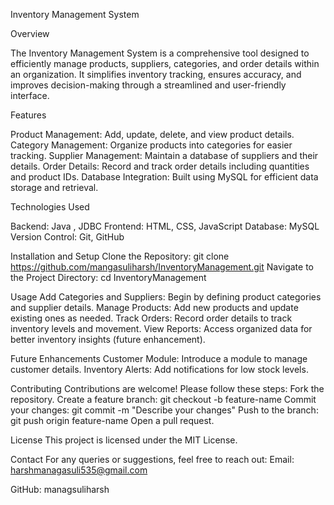 Inventory Management System

Overview

The Inventory Management System is a comprehensive tool designed to efficiently manage products, suppliers, categories, and order details within an organization. It simplifies inventory tracking, ensures accuracy, and improves decision-making through a streamlined and user-friendly interface.

Features

Product Management: Add, update, delete, and view product details.
Category Management: Organize products into categories for easier tracking.
Supplier Management: Maintain a database of suppliers and their details.
Order Details: Record and track order details including quantities and product IDs.
Database Integration: Built using MySQL for efficient data storage and retrieval.


Technologies Used

Backend: Java , JDBC
Frontend: HTML, CSS, JavaScript
Database: MySQL
Version Control: Git, GitHub

Installation and Setup
Clone the Repository:
git clone https://github.com/mangasuliharsh/InventoryManagement.git
Navigate to the Project Directory:
cd InventoryManagement



Usage
Add Categories and Suppliers: Begin by defining product categories and supplier details.
Manage Products: Add new products and update existing ones as needed.
Track Orders: Record order details to track inventory levels and movement.
View Reports: Access organized data for better inventory insights (future enhancement).

Future Enhancements
Customer Module: Introduce a module to manage customer details.
Inventory Alerts: Add notifications for low stock levels.


Contributing
Contributions are welcome! Please follow these steps:
Fork the repository.
Create a feature branch:
git checkout -b feature-name
Commit your changes:
git commit -m "Describe your changes"
Push to the branch:
git push origin feature-name
Open a pull request.


License
This project is licensed under the MIT License.

Contact
For any queries or suggestions, feel free to reach out:
Email: harshmanagasuli535@gmail.com

GitHub: managsuliharsh
